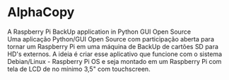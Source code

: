 # AlphaCopy
A Raspberry Pi BackUp application in Python GUI Open Source                 
Uma aplicação Python/GUI Open Source com participação aberta para tornar um Raspberry Pi em uma máquina de BackUp de cartões SD para HD's externos. A ideia é criar esse aplicativo que funcione com o sistema Debian/Linux - Raspberry Pi OS e seja montado em um Raspberry Pi com tela de LCD de no mínimo 3,5" com touchscreen. 
